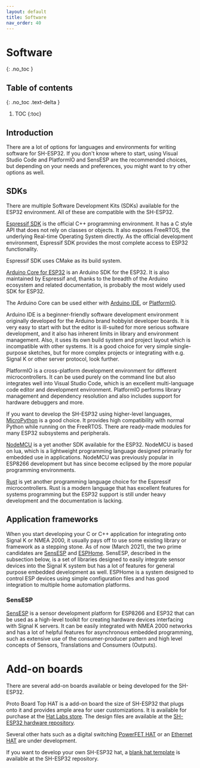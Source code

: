 ```yaml
---
layout: default
title: Software
nav_order: 40
---
```


# Software

{: .no_toc }

## Table of contents
{: .no_toc .text-delta }

1. TOC
{:toc}

## Introduction

There are a lot of options for languages and environments for writing software for SH-ESP32. If you don't know where to start, using Visual Studio Code and PlatformIO and SensESP are the recommended choices, but depending on your needs and preferences, you might want to try other options as well.

## SDKs

There are multiple Software Development Kits (SDKs) available for the ESP32 environment. All of these are compatible with the SH-ESP32.

[Espressif SDK](https://www.espressif.com/en/products/software/esp-sdk/overview) is the official C++ programming environment.
It has a C style API that does not rely on classes or objects.
It also exposes FreeRTOS, the underlying Real-time Operating System directly.
As the official development environment, Espressif SDK provides the most complete access to ESP32 functionality.

Espressif SDK uses CMake as its build system.

[Arduino Core for ESP32](https://github.com/espressif/arduino-esp32) is an Arduino SDK for the ESP32.
It is also maintained by Espressif and, thanks to the breadth of the Arduino ecosystem and related documentation, is probably the most widely used SDK for ESP32.

The Arduino Core can be used either with [Arduino IDE](https://www.arduino.cc/en/software),  or [PlatformIO](https://platformio.org/).

Arduino IDE is a beginner-friendly software development environment originally developed for the Arduino brand hobbyist developer boards.
It is very easy to start with but the editor is ill-suited for more serious software development, and it also has inherent limits in library and environment management.
Also, it uses its own build system and project layout which is incompatible with other systems.
It is a good choice for very simple single-purpose sketches, but for more complex projects or integrating with e.g. Signal K or other server protocol, look further.

PlatformIO is a cross-platform development environment for different microcontrollers.
It can be used purely on the command line but also integrates well into Visual Studio Code, which is an excellent multi-language code editor and development environment. PlatformIO performs library management and dependency resolution and also includes support for hardware debuggers and more.

If you want to develop the SH-ESP32 using higher-level languages, [MicroPython](https://micropython.org/) is a good choice.
It provides high compatibility with normal Python while running on the FreeRTOS. There are ready-made modules for many ESP32 subsystems and peripherals.

[NodeMCU](https://nodemcu.readthedocs.io/en/dev-esp32/) is a yet another SDK available for the ESP32. NodeMCU is based on lua, which is a lightweight programming language designed primarily for embedded use in applications. NodeMCU was previously popular in ESP8266 development but has since become eclipsed by the more popular programming environments.

[Rust](https://github.com/MabezDev/rust-xtensa) is yet another programming language choice for the Espressif microcontrollers.
Rust is a modern language that has excellent features for systems programming but the ESP32 support is still under heavy development and the documentation is lacking.

## Application frameworks

When you start developing your C or C++ application for integrating onto Signal K or NMEA 2000, it usually pays off to use some existing library or framework as a stepping stone.
As of now (March 2021), the two prime candidates are [SensESP](https://github.com/SignalK/SensESP) and [ESPHome](https://esphome.io). 
SensESP, described in the subsection below, is a set of libraries designed to easily integrate sensor devices into the Signal K system but has a lot of features for general purpose embedded development as well. 
ESPHome is a system designed to control ESP devices using simple configuration files and has good integration to multiple home automation platforms.

### SensESP

[SensESP](https://github.com/SignalK/SensESP) is a sensor development platform for ESP8266 and ESP32 that can be used as a high-level toolkit for creating hardware devices interfacing with Signal K servers. 
It can be easily integrated with NMEA 2000 networks and has a lot of helpful features for asynchronous embedded programming, such as extensive use of the consumer-producer pattern and high level concepts of Sensors, Translations and Consumers (Outputs).

# Add-on boards

There are several add-on boards available or being developed for the SH-ESP32.

Proto Board Top HAT is a add-on board the size of SH-ESP32 that plugs onto it and provides ample area for user customizations. 
It is available for purchase at the [Hat Labs store](https://hatlabs.fi/product/sh-esp32-protoboard-tophat/). 
The design files are available at the [SH-ESP32 hardware repository](https://github.com/hatlabs/SH-ESP32-hardware/tree/main/SH-ESP-HAT-Proto).

Several other hats such as a digital switching [PowerFET HAT](https://github.com/markfarnan/yacht_hardware/tree/main/SH-ESP32-PowerFET) or an [Ethernet HAT](https://github.com/markfarnan/SH-ESP32-Ethernet) are under development.

If you want to develop your own SH-ESP32 hat, a [blank hat template](https://github.com/hatlabs/SH-ESP32-hardware/tree/main/SH-ESP-HAT-Blank) is available at the SH-ESP32 repository.

